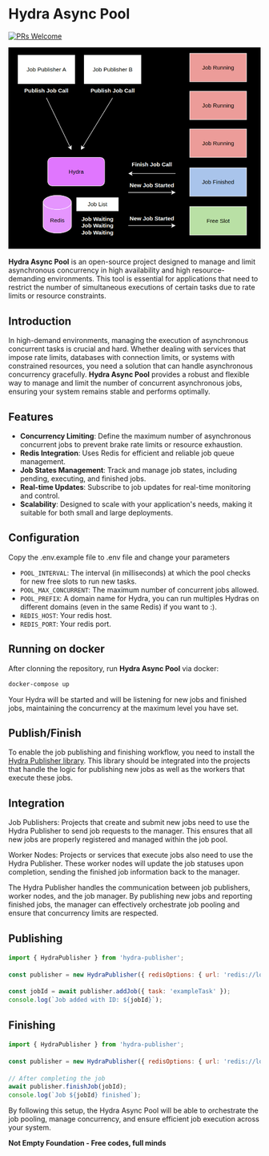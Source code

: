 # Hydra Async Pool
[![PRs Welcome](https://img.shields.io/badge/PRs-welcome-brightgreen.svg?style=flat-square)](http://makeapullrequest.com)

![Architecture sample](https://github.com/not-empty/hydra/blob/main/hydra.png)

**Hydra Async Pool** is an open-source project designed to manage and limit asynchronous concurrency in high availability and high resource-demanding environments. This tool is essential for applications that need to restrict the number of simultaneous executions of certain tasks due to rate limits or resource constraints.

## Introduction

In high-demand environments, managing the execution of asynchronous concurrent tasks is crucial and hard. Whether dealing with services that impose rate limits, databases with connection limits, or systems with constrained resources, you need a solution that can handle asynchronous concurrency gracefully. **Hydra Async Pool** provides a robust and flexible way to manage and limit the number of concurrent asynchronous jobs, ensuring your system remains stable and performs optimally.

## Features

- **Concurrency Limiting**: Define the maximum number of asynchronous concurrent jobs to prevent brake rate limits or resource exhaustion.
- **Redis Integration**: Uses Redis for efficient and reliable job queue management.
- **Job States Management**: Track and manage job states, including pending, executing, and finished jobs.
- **Real-time Updates**: Subscribe to job updates for real-time monitoring and control.
- **Scalability**: Designed to scale with your application's needs, making it suitable for both small and large deployments.

## Configuration

Copy the .env.example file to .env file and change your parameters

- `POOL_INTERVAL`: The interval (in milliseconds) at which the pool checks for new free slots to run new tasks.
- `POOL_MAX_CONCURRENT`: The maximum number of concurrent jobs allowed.
- `POOL_PREFIX`: A domain name for Hydra, you can run multiples Hydras on different domains (even in the same Redis) if you want to :).
- `REDIS_HOST`: Your redis host.
- `REDIS_PORT`: Your redis port.

## Running on docker

After clonning the repository, run **Hydra Async Pool** via docker:

```sh
docker-compose up
```

Your Hydra will be started and will be listening for new jobs and finished jobs, maintaining the concurrency at the maximum level you have set.

## Publish/Finish

To enable the job publishing and finishing workflow, you need to install the [Hydra Publisher library](https://github.com/not-empty/hydra-publisher). This library should be integrated into the projects that handle the logic for publishing new jobs as well as the workers that execute these jobs.

## Integration
Job Publishers: Projects that create and submit new jobs need to use the Hydra Publisher to send job requests to the manager. This ensures that all new jobs are properly registered and managed within the job pool.

Worker Nodes: Projects or services that execute jobs also need to use the Hydra Publisher. These worker nodes will update the job statuses upon completion, sending the finished job information back to the manager.

The Hydra Publisher handles the communication between job publishers, worker nodes, and the job manager. By publishing new jobs and reporting finished jobs, the manager can effectively orchestrate job pooling and ensure that concurrency limits are respected.

## Publishing
```javascript
import { HydraPublisher } from 'hydra-publisher';

const publisher = new HydraPublisher({ redisOptions: { url: 'redis://localhost:6379' } });

const jobId = await publisher.addJob({ task: 'exampleTask' });
console.log(`Job added with ID: ${jobId}`);
```

## Finishing
```javascript
import { HydraPublisher } from 'hydra-publisher';

const publisher = new HydraPublisher({ redisOptions: { url: 'redis://localhost:6379' } });

// After completing the job
await publisher.finishJob(jobId);
console.log(`Job ${jobId} finished`);
```
By following this setup, the Hydra Async Pool will be able to orchestrate the job pooling, manage concurrency, and ensure efficient job execution across your system.

**Not Empty Foundation - Free codes, full minds**
